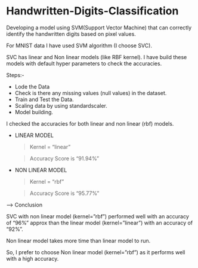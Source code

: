 # Handwritten-Digits-Classification
Developing a model using SVM(Support Vector Machine) that can correctly identify the handwritten digits based on pixel values.

For MNIST data I have used SVM algorithm (I choose SVC).

SVC has linear and Non linear models (like RBF kernel). I have build these models with default hyper parameters to check the accuracies.

Steps:- 
* Lode the Data
* Check is there any missing values (null values) in the dataset.
* Train and Test the Data.
* Scaling data by using standardscaler.
* Model building.
  
I checked the accuracies for both linear and non linear (rbf) models.

* LINEAR MODEL
  > Kernel = “linear”

  > Accuracy Score is “91.94%”

* NON LINEAR MODEL
   > Kernel = “rbf”
   
   > Accuracy Score is “95.77%”

--> Conclusion

SVC with non linear model (kernel=”rbf”) performed well with an accuracy of “96%” approx than the linear model (kernel=”linear”) with an accuracy of “92%”.

Non linear model takes more time than linear model to run.

So, I prefer to choose Non linear model (kernel=”rbf”) as it performs well with a high accuracy.

